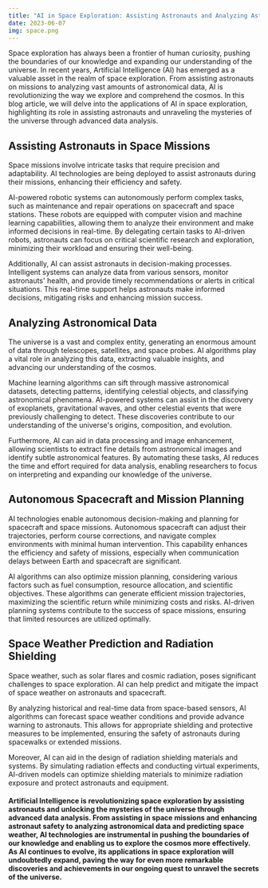 ```yaml
---
title: "AI in Space Exploration: Assisting Astronauts and Analyzing Astronomical Data"
date: 2023-06-07
img: space.png
---
```

Space exploration has always been a frontier of human curiosity, pushing the boundaries of our knowledge and expanding our understanding of the universe. In recent years, Artificial Intelligence (AI) has emerged as a valuable asset in the realm of space exploration. From assisting astronauts on missions to analyzing vast amounts of astronomical data, AI is revolutionizing the way we explore and comprehend the cosmos. In this blog article, we will delve into the applications of AI in space exploration, highlighting its role in assisting astronauts and unraveling the mysteries of the universe through advanced data analysis.

## Assisting Astronauts in Space Missions

Space missions involve intricate tasks that require precision and adaptability. AI technologies are being deployed to assist astronauts during their missions, enhancing their efficiency and safety. 

AI-powered robotic systems can autonomously perform complex tasks, such as maintenance and repair operations on spacecraft and space stations. These robots are equipped with computer vision and machine learning capabilities, allowing them to analyze their environment and make informed decisions in real-time. By delegating certain tasks to AI-driven robots, astronauts can focus on critical scientific research and exploration, minimizing their workload and ensuring their well-being.

Additionally, AI can assist astronauts in decision-making processes. Intelligent systems can analyze data from various sensors, monitor astronauts' health, and provide timely recommendations or alerts in critical situations. This real-time support helps astronauts make informed decisions, mitigating risks and enhancing mission success.

## Analyzing Astronomical Data

The universe is a vast and complex entity, generating an enormous amount of data through telescopes, satellites, and space probes. AI algorithms play a vital role in analyzing this data, extracting valuable insights, and advancing our understanding of the cosmos.

Machine learning algorithms can sift through massive astronomical datasets, detecting patterns, identifying celestial objects, and classifying astronomical phenomena. AI-powered systems can assist in the discovery of exoplanets, gravitational waves, and other celestial events that were previously challenging to detect. These discoveries contribute to our understanding of the universe's origins, composition, and evolution.

Furthermore, AI can aid in data processing and image enhancement, allowing scientists to extract fine details from astronomical images and identify subtle astronomical features. By automating these tasks, AI reduces the time and effort required for data analysis, enabling researchers to focus on interpreting and expanding our knowledge of the universe.

## Autonomous Spacecraft and Mission Planning

AI technologies enable autonomous decision-making and planning for spacecraft and space missions. Autonomous spacecraft can adjust their trajectories, perform course corrections, and navigate complex environments with minimal human intervention. This capability enhances the efficiency and safety of missions, especially when communication delays between Earth and spacecraft are significant.

AI algorithms can also optimize mission planning, considering various factors such as fuel consumption, resource allocation, and scientific objectives. These algorithms can generate efficient mission trajectories, maximizing the scientific return while minimizing costs and risks. AI-driven planning systems contribute to the success of space missions, ensuring that limited resources are utilized optimally.

## Space Weather Prediction and Radiation Shielding

Space weather, such as solar flares and cosmic radiation, poses significant challenges to space exploration. AI can help predict and mitigate the impact of space weather on astronauts and spacecraft.

By analyzing historical and real-time data from space-based sensors, AI algorithms can forecast space weather conditions and provide advance warning to astronauts. This allows for appropriate shielding and protective measures to be implemented, ensuring the safety of astronauts during spacewalks or extended missions.

Moreover, AI can aid in the design of radiation shielding materials and systems. By simulating radiation effects and conducting virtual experiments, AI-driven models can optimize shielding materials to minimize radiation exposure and protect astronauts and equipment.

#### Artificial Intelligence is revolutionizing space exploration by assisting astronauts and unlocking the  mysteries of the universe through advanced data analysis. From assisting in space missions and enhancing astronaut safety to analyzing astronomical data and predicting space weather, AI technologies are instrumental in pushing the boundaries of our knowledge and enabling us to explore the cosmos more effectively. As AI continues to evolve, its applications in space exploration will undoubtedly expand, paving the way for even more remarkable discoveries and achievements in our ongoing quest to unravel the secrets of the universe.

